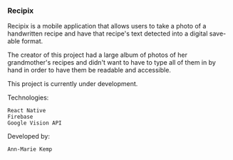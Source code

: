 ### Recipix

Recipix is a mobile application that allows users to take a photo of a handwritten recipe and have that recipe's text detected into a digital save-able format.

The creator of this project had a large album of photos of her grandmother's recipes and didn't want to have to type all of them in by hand in order to have them be readable and accessible.

This project is currently under development.

Technologies:

```
React Native
Firebase
Google Vision API

```

Developed by:

```
Ann-Marie Kemp
```
